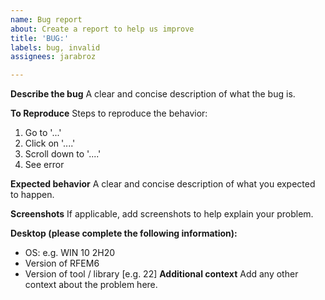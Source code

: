 ```yaml
---
name: Bug report
about: Create a report to help us improve
title: 'BUG:'
labels: bug, invalid
assignees: jarabroz

---
```


**Describe the bug**
A clear and concise description of what the bug is.

**To Reproduce**
Steps to reproduce the behavior:
1. Go to '...'
2. Click on '....'
3. Scroll down to '....'
4. See error

**Expected behavior**
A clear and concise description of what you expected to happen.

**Screenshots**
If applicable, add screenshots to help explain your problem.

**Desktop (please complete the following information):**
 - OS: e.g. WIN 10 2H20
 - Version of RFEM6
 - Version of tool / library [e.g. 22]
**Additional context**
Add any other context about the problem here.
